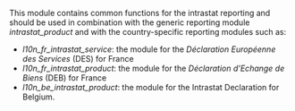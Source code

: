 This module contains common functions for the intrastat reporting and
should be used in combination with the generic reporting module
*intrastat_product* and with the country-specific reporting modules such
as:

- *l10n_fr_intrastat_service*: the module for the *Déclaration
  Européenne des Services* (DES) for France
- *l10n_fr_intrastat_product*: the module for the *Déclaration d'Echange
  de Biens* (DEB) for France
- *l10n_be_intrastat_product*: the module for the Intrastat Declaration
  for Belgium.
